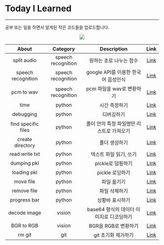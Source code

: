 # Today I Learned
---
공부 또는 일을 하면서 알게된 작은 코드들을 업로드합니다.<br>

<p align="center">
  <a href="https://hits.seeyoufarm.com"><img src="https://hits.seeyoufarm.com/api/count/incr/badge.svg?url=https%3A%2F%2Fgithub.com%2Frimiiii%2FTIL&count_bg=%23F65C00&title_bg=%23555555&icon=&icon_color=%23E7E7E7&title=hits&edge_flat=false"/></a></a>
</p>


| About       | Category           | Description | Link |
|:-------------:|:--------------------:|:-------------:|:------:|
| split audio | speech recognition |원하는 초로 나누는 함수|  [Link](https://github.com/rimiiii/TIL/blob/main/Speech-Recognition/split_audio.py)    |
| speech recognition | speech recognition |google API를 이용한 한국어 음성인식 | [Link](https://github.com/rimiiii/TIL/blob/main/Speech-Recognition/speech_recognition.py) |
| pcm to wav  | speech recognition | pcm 파일을 wav로 변환하기| [Link](https://github.com/rimiiii/TIL/blob/main/Speech-Recognition/pcm2wav.py) |
| time | python | 시간 측정하기 | [Link](https://github.com/rimiiii/TIL/blob/main/Python/time.py) |
| debugging | python | 디버깅하기 | [Link](https://github.com/rimiiii/TIL/blob/main/Python/debugging.py) |
| find specific files | python | 폴더 안의 특정 파일명만 리스트로 가져오기 | [Link](https://github.com/rimiiii/TIL/blob/main/Python/find_specific_files.py) |
| create directory | python | 폴더 생성하기 | [Link](https://github.com/rimiiii/TIL/blob/main/Python/create_directory.py) |
| read write txt | python | 텍스트 파일 읽기, 쓰기 | [Link](https://github.com/rimiiii/TIL/blob/main/Python/read_write_txt.py) |
| dumping pkl | python | pickle로 덤핑하기 | [Link](https://github.com/rimiiii/TIL/blob/main/Python/dumping_pkl.py) |
| loading pkl | python | pickle 로딩하기 | [Link](https://github.com/rimiiii/TIL/blob/main/Python/loading_pkl.py) |
| move file | python | 파일 옮기기 | [Link](https://github.com/rimiiii/TIL/blob/main/Python/mv_file.py) |
| remove file | python | 파일 삭제하기 | [Link](https://github.com/rimiiii/TIL/blob/main/Python/remove_file.py) |
| progress bar | python | 상황바 표시하기 | [Link](https://github.com/rimiiii/TIL/blob/main/Python/tqdm.py) |
| decode image | vision | base64 형식의 데이터 이미지로 디코딩하기 | [Link](https://github.com/rimiiii/TIL/blob/main/Python/image_decoding.py) |
| BGR to RGB | vision | BGR을 RGB로 변환하기 | [Link](https://github.com/rimiiii/TIL/blob/main/Python/BGR2RGB.py) |
| rm git | git | git 초기화 제거하기 | [Link](https://github.com/rimiiii/TIL/blob/main/Git/remove_git.sh) |
